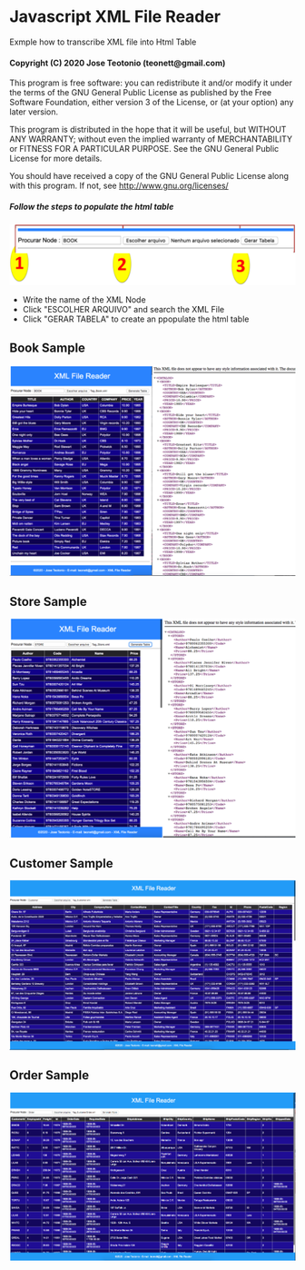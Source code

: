 # Javascript XML File Reader

<p> Exmple how to transcribe XML file into Html Table</p>

<h4>Copyright (C) 2020 Jose Teotonio (teonett@gmail.com)</h4>
<p>
This program is free software: you can redistribute it and/or modify it under the terms of the GNU General Public License as published by
the Free Software Foundation, either version 3 of the License, or (at your option) any later version.

This program is distributed in the hope that it will be useful, but WITHOUT ANY WARRANTY; without even the implied warranty of
MERCHANTABILITY or FITNESS FOR A PARTICULAR PURPOSE.  See the GNU General Public License for more details.

You should have received a copy of the GNU General Public License along with this program.  If not, see <http://www.gnu.org/licenses/>
</p>

<h5> Follow the steps to populate the html table </h5>
<img src="https://github.com/teonett/Javascript-XML-File-Reader/blob/master/000-Top.png">

<ul>
  <li>Write the name of the XML Node</li>
  <li>Click "ESCOLHER ARQUIVO" and search the XML File</li>
  <li>Click "GERAR TABELA" to create an ppopulate the html table</li>
</ul>

<h2>Book Sample </h2>

<img src="https://github.com/teonett/Javascript-XML-File-Reader/blob/master/001-Book.png">

<h2>Store Sample</h2>

<img src="https://github.com/teonett/Javascript-XML-File-Reader/blob/master/002-Store.png">

<h2>Customer Sample</h2>

<img src="https://github.com/teonett/Javascript-XML-File-Reader/blob/master/003-Customer.png">

<h2>Order Sample</h2>

<img src="https://github.com/teonett/Javascript-XML-File-Reader/blob/master/004-Order.png">


